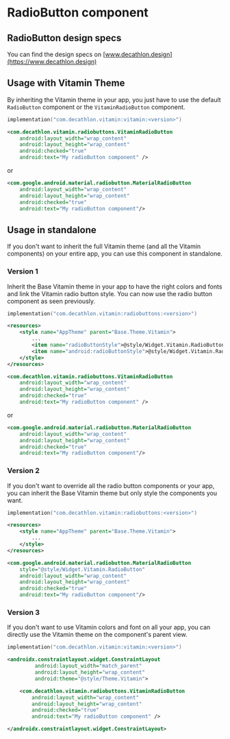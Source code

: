 # RadioButton component

## RadioButton design specs
You can find the design specs on [www.decathlon.design](https://www.decathlon.design)

## Usage with Vitamin Theme

By inheriting the Vitamin theme in your app, you just have to use the default `RadioButton` component or the `VitaminRadioButton` component. 

```kotlin
implementation("com.decathlon.vitamin:vitamin:<version>")
```
```xml
<com.decathlon.vitamin.radiobuttons.VitaminRadioButton
    android:layout_width="wrap_content"
    android:layout_height="wrap_content"
    android:checked="true"
    android:text="My radioButton component" />
```

or 

```xml
<com.google.android.material.radiobutton.MaterialRadioButton
    android:layout_width="wrap_content"
    android:layout_height="wrap_content"
    android:checked="true"
    android:text="My radioButton component"/>
```

## Usage in standalone

If you don't want to inherit the full Vitamin theme (and all the Vitamin components) on your entire app, you can use this component in standalone.

### Version 1

Inherit the Base Vitamin theme in your app to have the right colors and fonts and link the Vitamin radio button style.
You can now use the radio button component as seen previously.

```kotlin
implementation("com.decathlon.vitamin:radiobuttons:<version>")
```

```xml
<resources>
    <style name="AppTheme" parent="Base.Theme.Vitamin">
        ...
        <item name="radioButtonStyle">@style/Widget.Vitamin.RadioButton</item>
        <item name="android:radioButtonStyle">@style/Widget.Vitamin.RadioButton</item>
    </style>
</resources>
```

```xml
<com.decathlon.vitamin.radiobuttons.VitaminRadioButton
    android:layout_width="wrap_content"
    android:layout_height="wrap_content"
    android:checked="true"
    android:text="My radioButton component" />
```

or 

```xml
<com.google.android.material.radiobutton.MaterialRadioButton
    android:layout_width="wrap_content"
    android:layout_height="wrap_content"
    android:checked="true"
    android:text="My radioButton component"/>
```

### Version 2

If you don't want to override all the radio button components or your app, you can inherit the Base Vitamin theme but only style the components you want.

```kotlin
implementation("com.decathlon.vitamin:radiobuttons:<version>")
```

```xml
<resources>
    <style name="AppTheme" parent="Base.Theme.Vitamin">
        ...
    </style>
</resources>
```

```xml
<com.google.android.material.radiobutton.MaterialRadioButton
    style="@style/Widget.Vitamin.RadioButton"
    android:layout_width="wrap_content"
    android:layout_height="wrap_content"
    android:checked="true"
    android:text="My radioButton component"/>
```

### Version 3

If you don't want to use Vitamin colors and font on all your app, you can directly use the Vitamin theme on the component's parent view.

```kotlin
implementation("com.decathlon.vitamin:vitamin:<version>")
```

```xml
<androidx.constraintlayout.widget.ConstraintLayout
         android:layout_width="match_parent"
         android:layout_height="wrap_content"
         android:theme="@style/Theme.Vitamin">

    <com.decathlon.vitamin.radiobuttons.VitaminRadioButton
        android:layout_width="wrap_content"
        android:layout_height="wrap_content"
        android:checked="true"
        android:text="My radioButton component" />

</androidx.constraintlayout.widget.ConstraintLayout>
```